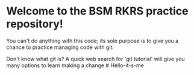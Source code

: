 # Welcome to the BSM RKRS practice repository!

You can't do anything with this code; its sole purpose is to give you a chance to practice managing code with git.

Don't know what git is? A quick web search for 'git tutorial' will give you many options to learn
making a change # Hello-it-s-me
